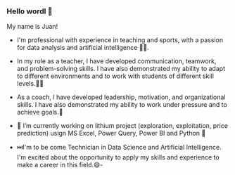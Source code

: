 ### Hello wordl 👋
My name is Juan!

- I'm professional with experience in teaching and sports, with a passion for data analysis and artificial intelligence 👨‍💻.

- In my role as a teacher, I have developed communication, teamwork, and problem-solving skills. I have also demonstrated my ability to adapt to different environments and to work with students of different skill levels.👨‍🏫 

- As a coach, I have developed leadership, motivation, and organizational skills. I have also demonstrated my ability to work under pressure and to achieve goals.🏀

- 🔭 I’m currently working on lithium project (exploration, exploitation, price prediction) usign MS Excel, Power Query, Power BI and Python 🐍

- ⏭️I'm to be come Technician in Data Science and Artificial Intelligence. I'm excited about the opportunity to apply my skills and experience to make a career in this field.😄-
